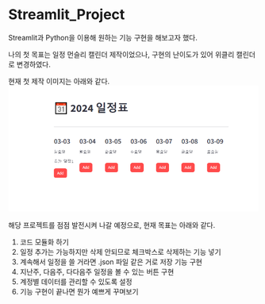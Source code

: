 # Streamlit_Project

Streamlit과 Python을 이용해 원하는 기능 구현을 해보고자 했다.

나의 첫 목표는 일정 먼슬리 캘린더 제작이었으나, 구현의 난이도가 있어 위클리 캘린더로 변경하였다.

현재 첫 제작 이미지는 아래와 같다.
![img](./imgs/image.png)

해당 프로젝트를 점점 발전시켜 나갈 예정으로, 현재 목표는 아래와 같다.

1. 코드 모듈화 하기
2. 일정 추가는 가능하지만 삭제 안되므로 체크박스로 삭제하는 기능 넣기
3. 계속해서 일정을 쓸 거라면 .json 파일 같은 거로 저장 기능 구현
4. 지난주, 다음주, 다다음주 일정을 볼 수 있는 버튼 구현
5. 계정별 데이터를 관리할 수 있도록 설정
6. 기능 구현이 끝나면 뭔가 예쁘게 꾸며보기
